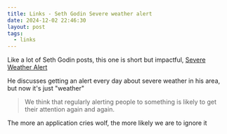 ```yaml
---
title: Links - Seth Godin Severe weather alert
date: 2024-12-02 22:46:30
layout: post
tags:
  - links
---
```


Like a lot of Seth Godin posts, this one is short but impactful, [Severe Weather Alert](https://seths.blog/2024/11/severe-weather-alert/)

He discusses getting an alert every day about severe weather in his area, but now it's just "weather"

> We think that regularly alerting people to something is likely to get their attention again and again.

The more an application cries wolf, the more likely we are to ignore it
